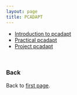 ```yaml
---
layout: page
title: PCADAPT
---
```


* [Introduction to pcadapt](../data/pcadapt_intro.pdf)
* [Practical pcadapt](./PCAdapt_practical.md)  
* [Project pcadapt](./project.md) 
<!-- + this is a comment + --> 

<br/>

### Back

Back to [first page](../index.md).
